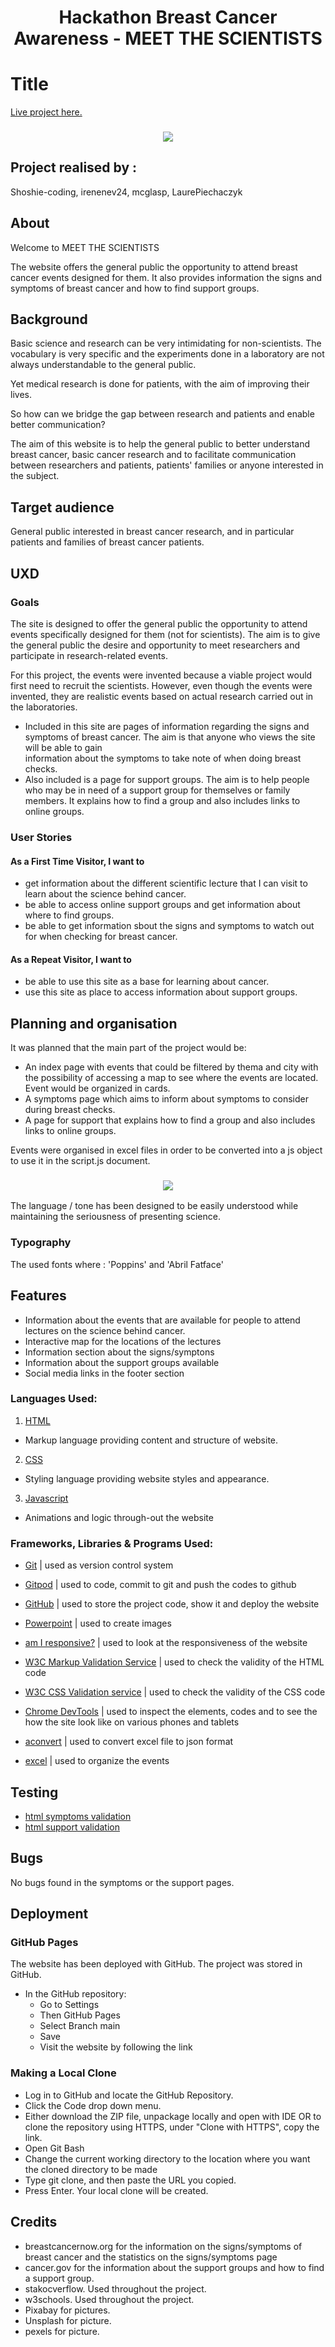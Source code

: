 <h1 align="center">Hackathon Breast Cancer Awareness - MEET THE SCIENTISTS</h1>

# Title 
[Live project here.](https://laurepiechaczyk.github.io/Hackathon-nov-21/)

<h3 align="center"><img src="assets/images/readme/main.png"></h3>

## Project realised by : 
Shoshie-coding, irenenev24, mcglasp, LaurePiechaczyk 

## About 
Welcome to MEET THE SCIENTISTS


The website offers the general public the opportunity to attend breast cancer events designed for them.
It also provides information the signs and symptoms of breast cancer and how to find support groups.

## Background
Basic science and research can be very intimidating for non-scientists. The vocabulary is very specific and the experiments done in a laboratory are not always understandable to the general public.

Yet medical research is done for patients, with the aim of improving their lives.

So how can we bridge the gap between research and patients and enable better communication?


The aim of this website is to help the general public to better understand breast cancer, basic cancer research and to facilitate communication between researchers and patients, patients' families or anyone interested in the subject.

## Target audience
General public interested in breast cancer research, and in particular patients and families of breast cancer patients.

## UXD

### Goals

The site is designed to offer the general public the opportunity to attend events specifically designed for them (not for scientists). The aim is to give the general public the desire and opportunity to meet researchers and participate in research-related events. 


For this project, the events were invented because a viable project would first need to recruit the scientists. However, even though the events were invented, they are realistic events based on actual research carried out in the laboratories. 

* Included in this site are pages of information regarding the signs and symptoms of breast cancer. The aim is that anyone who views the site will be able to gain  
information about the symptoms to take note of when doing breast checks. 
* Also included is a page for support groups. The aim is to help people who may be in need of a support group for themselves or family members. It explains how to find a group and also includes links to online groups.

### User Stories

#### As a First Time Visitor, I want to 

* get information about the different scientific lecture that I can visit to learn about the science behind cancer.
* be able to access online support groups and get information about where to find groups.
* be able to get information sbout the signs and symptoms to watch out for when checking for breast cancer.

#### As a Repeat Visitor, I want to

* be able to use this site as a base for learning about cancer.
* use this site as  place to access information about support groups.

## Planning and organisation
It was planned that the main part of the project would be: 
- An index page with events that could be filtered by thema and city with the possibility of accessing a map to see where the events are located. Event would be organized in cards.
- A symptoms page which aims to inform about symptoms to consider during breast checks. 
- A page for support that explains how to find a group and also includes links to online groups.

Events were organised in excel files in order to be converted into a js object to use it in the script.js document.
<h3 align="center"><img src="assets/images/readme/excel.png"></h3>


The language / tone has been designed to be easily understood while maintaining the seriousness of presenting science.

### Typography

The used fonts where : 'Poppins' and 'Abril Fatface'

## Features

* Information about the events that are available for people to attend lectures on the science behind cancer. 
* Interactive map for the locations of the lectures
* Information section about the signs/symptons
* Information about the support groups available
* Social media links in the footer section


### Languages Used:

 1. [HTML](https://en.wikipedia.org/wiki/HTML) 
 - Markup language providing content and structure of website.

 2. [CSS](https://en.wikipedia.org/wiki/CSS) 
 - Styling language providing website styles and appearance.

 3. [Javascript](https://en.wikipedia.org/wiki/Javascript)
 - Animations and logic through-out the website
 
 ### Frameworks, Libraries & Programs Used:

- [Git](https://git-scm.com/) | used as version control system

- [Gitpod](https://gitpod.io/workspaces) | used to code, commit to git and push the codes to github

- [GitHub](https://github.com/) | used to store the project code, show it and deploy the website

- [Powerpoint](https://simple.wikipedia.org/wiki/Microsoft_PowerPoint) | used to create images 

- [am I responsive?](http://ami.responsivedesign.is/) | used to look at the responsiveness of the website 

- [W3C Markup Validation Service](https://validator.w3.org/) | used to check the validity of the HTML code

- [W3C CSS Validation service](https://jigsaw.w3.org/css-validator/) | used to check the validity of the CSS code

- [Chrome DevTools](https://developer.chrome.com/docs/devtools/) | used to inspect the elements, codes and to see the how the site look like on various phones and tablets

- [aconvert](https://www.aconvert.com/document/xls-to-json/) | used to convert excel file to json format

- [excel](https://en.wikipedia.org/wiki/Microsoft_Excel) | used to organize the events

## Testing
* [html symptoms validation](assets/images/html-validator-symptoms-page.png)
* [html support validation](assets/images/support-html.png)

## Bugs
No bugs found in the symptoms or the support pages.

## Deployment
### GitHub Pages
The website has been deployed with GitHub. The project was stored in GitHub.
- In the GitHub repository:
    - Go to Settings
    - Then GitHub Pages
    - Select Branch main
    - Save
    - Visit the website by following the link

### Making a Local Clone
- Log in to GitHub and locate the GitHub Repository.
- Click the Code drop down menu.
- Either download the ZIP file, unpackage locally and open with IDE OR to clone the repository using HTTPS, under "Clone with HTTPS", copy the link.
- Open Git Bash
- Change the current working directory to the location where you want the cloned directory to be made
- Type git clone, and then paste the URL you copied.
- Press Enter. Your local clone will be created.


## Credits

* breastcancernow.org for the information on the signs/symptoms of breast cancer and the statistics on the signs/symptoms page
* cancer.gov for the information about the support groups and how to find a support group.
* stakocverflow. Used throughout the project.
* w3schools. Used throughout the project.
* Pixabay for pictures.
* Unsplash for picture.
* pexels for picture.
